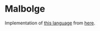 # Malbolge

Implementation of [this language](https://www.lscheffer.com/malbolge.shtml) from [here](http://www.lscheffer.com/malbolge_interp.html).
